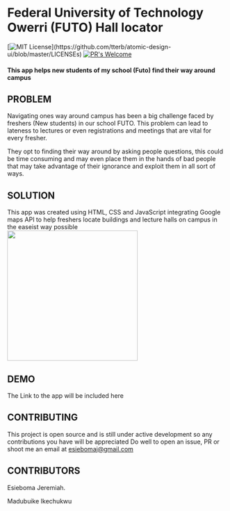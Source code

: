 # Federal University of Technology Owerri (FUTO) Hall locator
[![MIT License](https://img.shields.io/apm/l/atomic-design-ui.svg?)](https://github.com/tterb/atomic-design-ui/blob/master/LICENSEs)
[![PR's Welcome](https://img.shields.io/badge/PRs-welcome-brightgreen.svg?style=flat)](http://makeapullrequest.com)
#### This app helps new students of my school (Futo) find their way around campus

## PROBLEM
Navigating ones way around campus has been a big challenge faced by freshers (New students) in our school FUTO.
This problem can lead to lateness to lectures or even registrations and meetings that are vital for every fresher.

They opt to finding their way around by asking people questions, this could be time consuming and may even place them in the hands of bad people that may take advantage of their ignorance and exploit them in all sort of ways.

## SOLUTION
This app was created using HTML, CSS and JavaScript integrating Google maps API to help freshers locate buildings and lecture halls on campus in the easeist way possible
<br>
<img height=300px src='https://user-images.githubusercontent.com/57163971/90418240-c5750a00-e0ac-11ea-9165-4cb27f8fe710.png'>

## DEMO
The Link to the app will be included here 

## CONTRIBUTING
This project is open source and is still under active development so any contributions you have will be appreciated
Do well to open an issue, PR or shoot me an email at esiebomaj@gmail.com


## CONTRIBUTORS

Esieboma Jeremiah.

Madubuike Ikechukwu

